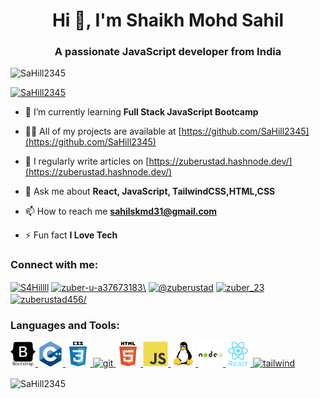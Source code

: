 <h1 align="center">Hi 👋, I'm Shaikh Mohd Sahil</h1>
<h3 align="center">A passionate JavaScript developer from India</h3>

<p align="left"> <img src="https://komarev.com/ghpvc/?username=SaHill2345&label=Profile%20views&color=0e75b6&style=flat" alt="SaHill2345" /> </p>

<p align="left"> <a href="https://github.com/ryo-ma/github-profile-trophy"><img src="https://github-profile-trophy.vercel.app/?username=SaHill2345" alt="SaHill2345" /></a> </p>

<p align="left"> <a href="https://twitter.com/@S4Hillll" target="blank"></a> </p>

- 🌱 I’m currently learning **Full Stack JavaScript Bootcamp**

- 👨‍💻 All of my projects are available at [https://github.com/SaHill2345](https://github.com/SaHill2345)

- 📝 I regularly write articles on [https://zuberustad.hashnode.dev/](https://zuberustad.hashnode.dev/)

- 💬 Ask me about **React, JavaScript, TailwindCSS,HTML,CSS**

- 📫 How to reach me **sahilskmd31@gmail.com**

- ⚡ Fun fact **I Love Tech**

<h3 align="left">Connect with me:</h3>
<p align="left">
<a href="https://twitter.com/S4Hillll" target="blank"><img align="center" src="https://raw.githubusercontent.com/rahuldkjain/github-profile-readme-generator/master/src/images/icons/Social/twitter.svg" alt="S4Hillll" height="30" width="40" /></a>
<a href="https://www.linkedin.com/in/mohd-sahil-shaikh-5140ab205" target="blank"><img align="center" src="https://raw.githubusercontent.com/rahuldkjain/github-profile-readme-generator/master/src/images/icons/Social/linked-in-alt.svg" alt="zuber-u-a37673183\" height="30" width="40" /></a>
<a href="https://hashnode.com/@zuberustad" target="blank"><img align="center" src="https://raw.githubusercontent.com/rahuldkjain/github-profile-readme-generator/master/src/images/icons/Social/hashnode.svg" alt="@zuberustad" height="30" width="40" /></a>
<a href="https://www.codechef.com/users/sahilll" target="blank"><img align="center" src="https://cdn.jsdelivr.net/npm/simple-icons@3.1.0/icons/codechef.svg" alt="zuber_23" height="30" width="40" /></a>
<a href="https://leetcode.com/sahilll/" target="blank"><img align="center" src="https://raw.githubusercontent.com/rahuldkjain/github-profile-readme-generator/master/src/images/icons/Social/leet-code.svg" alt="zuberustad456/" height="30" width="40" /></a>
</p>

<h3 align="left">Languages and Tools:</h3>
<p align="left"> <a href="https://getbootstrap.com" target="_blank" rel="noreferrer"> <img src="https://raw.githubusercontent.com/devicons/devicon/master/icons/bootstrap/bootstrap-plain-wordmark.svg" alt="bootstrap" width="40" height="40"/> </a> <a href="https://www.w3schools.com/cpp/" target="_blank" rel="noreferrer"> <img src="https://raw.githubusercontent.com/devicons/devicon/master/icons/cplusplus/cplusplus-original.svg" alt="cplusplus" width="40" height="40"/> </a> <a href="https://www.w3schools.com/css/" target="_blank" rel="noreferrer"> <img src="https://raw.githubusercontent.com/devicons/devicon/master/icons/css3/css3-original-wordmark.svg" alt="css3" width="40" height="40"/> </a> <a href="https://git-scm.com/" target="_blank" rel="noreferrer"> <img src="https://www.vectorlogo.zone/logos/git-scm/git-scm-icon.svg" alt="git" width="40" height="40"/> </a> <a href="https://www.w3.org/html/" target="_blank" rel="noreferrer"> <img src="https://raw.githubusercontent.com/devicons/devicon/master/icons/html5/html5-original-wordmark.svg" alt="html5" width="40" height="40"/> </a> <a href="https://developer.mozilla.org/en-US/docs/Web/JavaScript" target="_blank" rel="noreferrer"> <img src="https://raw.githubusercontent.com/devicons/devicon/master/icons/javascript/javascript-original.svg" alt="javascript" width="40" height="40"/> </a> <a href="https://www.linux.org/" target="_blank" rel="noreferrer"> <img src="https://raw.githubusercontent.com/devicons/devicon/master/icons/linux/linux-original.svg" alt="linux" width="40" height="40"/> </a> <a href="https://nodejs.org" target="_blank" rel="noreferrer"> <img src="https://raw.githubusercontent.com/devicons/devicon/master/icons/nodejs/nodejs-original-wordmark.svg" alt="nodejs" width="40" height="40"/> </a> <a href="https://reactjs.org/" target="_blank" rel="noreferrer"> <img src="https://raw.githubusercontent.com/devicons/devicon/master/icons/react/react-original-wordmark.svg" alt="react" width="40" height="40"/> </a> <a href="https://tailwindcss.com/" target="_blank" rel="noreferrer"> <img src="https://www.vectorlogo.zone/logos/tailwindcss/tailwindcss-icon.svg" alt="tailwind" width="40" height="40"/> </a> </p>



<p><img align="center" src="https://github-readme-streak-stats.herokuapp.com/?user=SaHill2345&" alt="SaHill2345" /></p>
